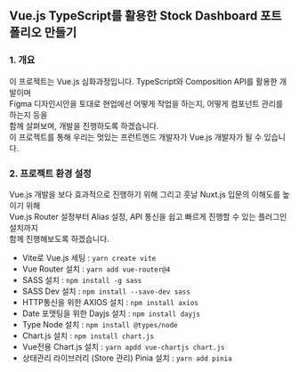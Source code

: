 ## Vue.js TypeScript를 활용한 Stock Dashboard 포트폴리오 만들기

### 1. 개요

이 프로젝트는 Vue.js 심화과정입니다. TypeScript와 Composition API를 활용한 개발이며 <br />
Figma 디자인시안을 토대로 현업에선 어떻게 작업을 하는지, 어떻게 컴포넌트 관리를 하는지 등을 <br />
함께 살펴보며, 개발을 진행하도록 하겠습니다. <br />
이 프로젝트를 통해 우리는 멋있는 프런트엔드 개발자가 Vue.js 개발자가 될 수 있습니다.

### 2. 프로젝트 환경 설정

Vue.js 개발을 보다 효과적으로 진행하기 위해 그리고 훗날 Nuxt.js 입문의 이해도를 높이기 위해 <br />
Vue.js Router 설정부터 Alias 설정, API 통신을 쉽고 빠르게 진행할 수 있는 플러그인 설치까지 <br />
함께 진행해보도록 하겠습니다. <br />

-   Vite로 Vue.js 세팅 : `yarn create vite`
-   Vue Router 설치 : `yarn add vue-router@4`
-   SASS 설치 : `npm install -g sass`
-   SASS Dev 설치 : `npm install --save-dev sass`
-   HTTP통신을 위한 AXIOS 설치 : `npm install axios`
-   Date 포맷팅을 위한 Dayjs 설치 : `npm install dayjs`
-   Type Node 설치 : `npm install @types/node`
-   Chart.js 설치 : `npm install chart.js`
-   Vue전용 Chart.js 설치 : `yarn apdd vue-chartjs chart.js`
-   상태관리 라이브러리 (Store 관리) Pinia 설치 : `yarn add pinia`
